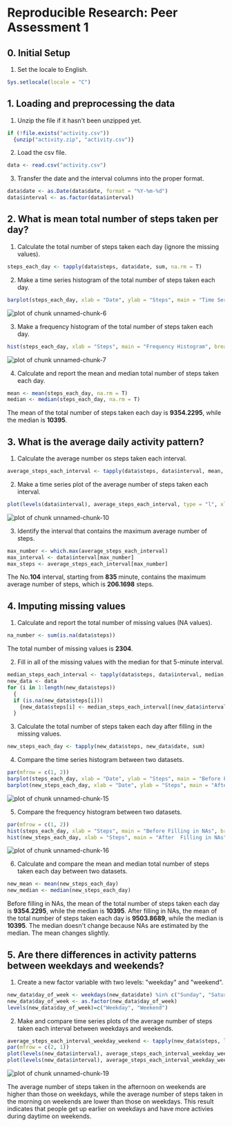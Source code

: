 # Reproducible Research: Peer Assessment 1


## 0. Initial Setup

1) Set the locale to English.

```r
Sys.setlocale(locale = "C")
```

## 1. Loading and preprocessing the data

1) Unzip the file if it hasn't been unzipped yet.

```r
if (!file.exists("activity.csv"))
  {unzip("activity.zip", "activity.csv")}
```

2) Load the csv file.

```r
data <- read.csv("activity.csv")
```

3) Transfer the date and the interval columns into the proper format.

```r
data$date <- as.Date(data$date, format = "%Y-%m-%d")
data$interval <- as.factor(data$interval)
```

## 2. What is mean total number of steps taken per day?

1) Calculate the total number of steps taken each day (ignore the missing values).

```r
steps_each_day <- tapply(data$steps, data$date, sum, na.rm = T)
```

2) Make a time series histogram of the total number of steps taken each day.

```r
barplot(steps_each_day, xlab = "Date", ylab = "Steps", main = "Time Series Histogram")
```

![plot of chunk unnamed-chunk-6](figure/unnamed-chunk-6.png) 

3) Make a frequency histogram of the total number of steps taken each day.

```r
hist(steps_each_day, xlab = "Steps", main = "Frequency Histogram", breaks = 20)
```

![plot of chunk unnamed-chunk-7](figure/unnamed-chunk-7.png) 

4) Calculate and report the mean and median total number of steps taken each day.

```r
mean <- mean(steps_each_day, na.rm = T)
median <- median(steps_each_day, na.rm = T)
```
The mean of the total number of steps taken each day is **9354.2295**, while the median is **10395**.

## 3. What is the average daily activity pattern?

1) Calculate the average number os steps taken each interval.

```r
average_steps_each_interval <- tapply(data$steps, data$interval, mean, na.rm = T)
```

2) Make a time series plot of the average number of steps taken each interval.

```r
plot(levels(data$interval), average_steps_each_interval, type = "l", xlab = "Inteval", ylab = "Average Steps", main = "Time Series Plot")
```

![plot of chunk unnamed-chunk-10](figure/unnamed-chunk-10.png) 

3) Identify the interval that contains the maximum average number of steps.

```r
max_number <- which.max(average_steps_each_interval)
max_interval <- data$interval[max_number]
max_steps <- average_steps_each_interval[max_number]
```
The No.**104** interval, starting from **835** minute, contains the maximum average number of steps, which is **206.1698** steps.

## 4. Imputing missing values

1) Calculate and report the total number of missing values (NA values).

```r
na_number <- sum(is.na(data$steps))
```
The total number of missing values is **2304**.

2) Fill in all of the missing values with the median for that 5-minute interval.

```r
median_steps_each_interval <- tapply(data$steps, data$interval, median, na.rm = T)
new_data <- data
for (i in 1:length(new_data$steps))
  {
  if (is.na(new_data$steps[i]))
    {new_data$steps[i] <- median_steps_each_interval[(new_data$interval[i])]}
  }
```

3) Calculate the total number of steps taken each day after filling in the missing values.

```r
new_steps_each_day <- tapply(new_data$steps, new_data$date, sum)
```

4) Compare the time series histogram between two datasets.

```r
par(mfrow = c(1, 2))
barplot(steps_each_day, xlab = "Date", ylab = "Steps", main = "Before Filling in NAs")
barplot(new_steps_each_day, xlab = "Date", ylab = "Steps", main = "After  Filling in NAs")
```

![plot of chunk unnamed-chunk-15](figure/unnamed-chunk-15.png) 

5) Compare the frequency histogram between two datasets.

```r
par(mfrow = c(1, 2))
hist(steps_each_day, xlab = "Steps", main = "Before Filling in NAs", breaks = 20)
hist(new_steps_each_day, xlab = "Steps", main = "After  Filling in NAs", breaks = 20)
```

![plot of chunk unnamed-chunk-16](figure/unnamed-chunk-16.png) 

6) Calculate and compare the mean and median total number of steps taken each day between two datasets.

```r
new_mean <- mean(new_steps_each_day)
new_median <- median(new_steps_each_day)
```
Before filling in NAs, the mean of the total number of steps taken each day is **9354.2295**, while the median is **10395**. After filling in NAs, the mean of the total number of steps taken each day is **9503.8689**, while the median is **10395**.
The median doesn't change because NAs are estimated by the median. The mean changes slightly. 

## 5. Are there differences in activity patterns between weekdays and weekends?

1) Create a new factor variable with two levels: "weekday" and "weekend".

```r
new_data$day_of_week <- weekdays(new_data$date) %in% c("Sunday", "Saturday")
new_data$day_of_week <- as.factor(new_data$day_of_week)
levels(new_data$day_of_week)=c("Weekday", "Weekend")
```

2) Make and compare time series plots of the average number of steps taken each interval between weekdays and weekends.

```r
average_steps_each_interval_weekday_weekend <- tapply(new_data$steps, list(new_data$interval, new_data$day_of_week), mean)
par(mfrow = c(2, 1))
plot(levels(new_data$interval), average_steps_each_interval_weekday_weekend[1:288], type = "l", xlab = "Inteval", ylab = "Average Steps", main = "Time Series Plot - Weekday")
plot(levels(new_data$interval), average_steps_each_interval_weekday_weekend[289:576], type = "l", xlab = "Inteval", ylab = "Average Steps", main = "Time Series Plot - Weekend")
```

![plot of chunk unnamed-chunk-19](figure/unnamed-chunk-19.png) 

The average number of steps taken in the afternoon on weekends are higher than those on weekdays, while the average number of steps taken in the morning on weekends are lower than those on weekdays. This result indicates that people get up earlier on weekdays and have more activies during daytime on weekends.
